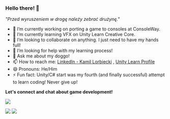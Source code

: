 ### Hello there! 👋

*"Przed wyruszeniem w drogę należy zebrać drużynę."* 


- 🔭 I’m currently working on porting a game to consoles at ConsoleWay.
- 🌱 I’m currently learning VFX on Unity Learn Creative Core.
- 👯 I’m looking to collaborate on anything. I just need to have my hands full! 
- 🤔 I’m looking for help with my learning process! 
- 💬 Ask me about my doggo!
- 📫 How to reach me: [LinkedIn - Kamil Lorbiecki](https://www.linkedin.com/in/kamil-lorbiecki/) , [Unity Learn Profile](https://learn.unity.com/u/5fddd11aedbc2a1a17345fac) 
- 😄 Pronouns: He/Him
- ⚡ Fun fact: Unity/C# start was my fourth (and finally successful) attempt to learn coding! Never give up! 

**Let's connect and chat about game development!**

<img src = "https://github-readme-stats.vercel.app/api?username=Minal06&&show_icons=true&title_color=ffffff&icon_color=bb2acf&text_color=daf7dc&bg_color=0d1117">

[<img src = "https://user-images.githubusercontent.com/94176489/177837760-ac052670-ab8c-4a54-94aa-a6570256c480.png">](https://learn.unity.com/u/5fddd11aedbc2a1a17345fac)  [<img src = "https://user-images.githubusercontent.com/94176489/177837868-478342f6-d8b9-4d85-a2aa-9e543d1036f6.png">](https://learn.unity.com/u/5fddd11aedbc2a1a17345fac)
